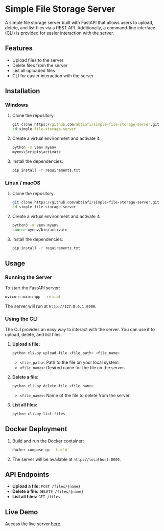 # Simple File Storage Server

A simple file storage server built with FastAPI that allows users to upload, delete, and list files via a REST API. Additionally, a command-line interface (CLI) is provided for easier interaction with the server.

## Features

- Upload files to the server
- Delete files from the server
- List all uploaded files
- CLI for easier interaction with the server

## Installation

### Windows

1. Clone the repository:

   ```cmd
   git clone https://github.com/abtinfi/simple-file-storage-server.git
   cd simple-file-storage-server
   ```

2. Create a virtual environment and activate it:

   ```cmd
   python -m venv myenv
   myenv\Scripts\activate
   ```

3. Install the dependencies:

   ```cmd
   pip install -r requirements.txt
   ```

### Linux / macOS

1. Clone the repository:

   ```bash
   git clone https://github.com/abtinfi/simple-file-storage-server.git
   cd simple-file-storage-server
   ```

2. Create a virtual environment and activate it:

   ```bash
   python3 -m venv myenv
   source myenv/bin/activate
   ```

3. Install the dependencies:

   ```bash
   pip install -r requirements.txt
   ```

## Usage

### Running the Server

To start the FastAPI server:

```bash
uvicorn main:app --reload
```

The server will run at `http://127.0.0.1:8000`.

### Using the CLI

The CLI provides an easy way to interact with the server. You can use it to upload, delete, and list files.

1. **Upload a file:**

   ```bash
   python cli.py upload-file <file_path> <file_name>
   ```
   - `<file_path>`: Path to the file on your local system.
   - `<file_name>`: Desired name for the file on the server.

2. **Delete a file:**

   ```bash
   python cli.py delete-file <file_name>
   ```
   - `<file_name>`: Name of the file to delete from the server.

3. **List all files:**

   ```bash
   python cli.py list-files
   ```

## Docker Deployment

1. Build and run the Docker container:

   ```bash
   docker-compose up --build
   ```

2. The server will be available at `http://localhost:8000`.

## API Endpoints

- **Upload a file:** `POST /files/{name}`
- **Delete a file:** `DELETE /files/{name}`
- **List all files:** `GET /files`


## Live Demo
Access the live server [here](https://simple-file-storage-server.onrender.com).
